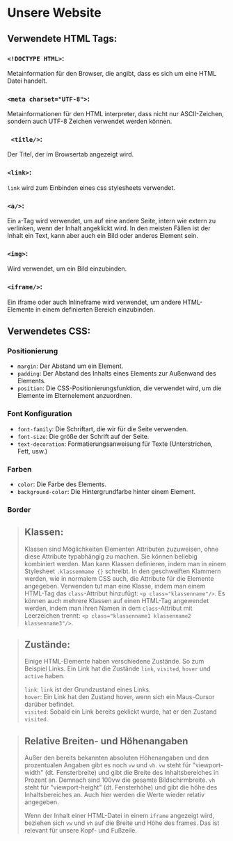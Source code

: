 # Unsere Website

## Verwendete HTML Tags:

### `<!DOCTYPE HTML>`:

Metainformation für den Browser, die angibt, dass es sich um eine HTML Datei handelt.

### `<meta charset="UTF-8">`:

Metainformationen für den HTML interpreter, dass nicht nur ASCII-Zeichen, sondern auch UTF-8 Zeichen verwendet werden
können.

### ` <title/>`:

Der Titel, der im Browsertab angezeigt wird.

### `<link>`:

`link` wird zum Einbinden eines css stylesheets verwendet.

### `<a/>`:

Ein `a`-Tag wird verwendet, um auf eine andere Seite, intern wie extern zu verlinken, wenn der Inhalt angeklickt wird.
In den meisten Fällen ist der Inhalt ein Text, kann aber auch ein Bild oder anderes Element sein.

### `<img>`:

Wird verwendet, um ein Bild einzubinden.

### `<iframe/>`:

Ein iframe oder auch Inlineframe wird verwendet, um andere HTML-Elemente in einem definierten Bereich einzubinden.

## Verwendetes CSS:

### Positionierung

- `margin`: Der Abstand um ein Element.
- `padding`: Der Abstand des Inhalts eines Elements zur Außenwand des Elements.
- `position`: Die CSS-Positionierungsfunktion, die verwendet wird, um die Elemente im Elternelement anzuordnen.

### Font Konfiguration

- `font-family`: Die Schriftart, die wir für die Seite verwenden.
- `font-size`: Die größe der Schrift auf der Seite.
- `text-decoration`: Formatierungsanweisung für Texte (Unterstrichen, Fett, usw.)

### Farben

- `color`: Die Farbe des Elements.
- `background-color`: Die Hintergrundfarbe hinter einem Element.

### Border

> ## Klassen:
> Klassen sind Möglichkeiten Elementen Attributen zuzuweisen, ohne diese Attribute typabhängig zu machen. Sie können
> beliebig kombiniert werden. Man kann Klassen definieren, indem man in einem Stylesheet `.klassemmame {}` schreibt. In
> den geschweiften Klammern werden, wie in normalem CSS auch, die Attribute für die Elemente angegeben. Verwenden tut
> man eine Klasse, indem man einem HTML-Tag das `class`-Attribut hinzufügt: `<p class="klassenname"/>`. Es können auch
> mehrere Klassen auf einen HTML-Tag angewendet werden, indem man ihren Namen in dem `class`-Attribut mit Leerzeichen
> trennt: `<p class="klassenname1 klassenname2 klassenname3"/>`.

> ## Zustände:
> Einige HTML-Elemente haben verschiedene Zustände. So zum Beispiel Links. Ein Link hat die
> Zustände `link`, `visited`, `hover` und `active` haben.
>
> `link`: `link` ist der Grundzustand eines Links. \
> `hover`: Ein Link hat den Zustand hover, wenn sich ein Maus-Cursor darüber befindet. \
> `visited`: Sobald ein Link bereits geklickt wurde, hat er den Zustand `visited`.

> ## Relative Breiten- und Höhenangaben
> Außer den bereits bekannten absoluten Höhenangaben und den prozentualen Angaben gibt es noch `vw` und `vh`.
> `vw` steht für "viewport-width" (dt. Fensterbreite) und gibt die Breite des Inhaltsbereiches in Prozent an.
> Demnach sind 100vw die gesamte Bildschirmbreite.
> `vh` steht für "viewport-height" (dt. Fensterhöhe) und gibt die höhe des Inhaltsbereiches an.
> Auch hier werden die Werte wieder relativ angegeben.
>
> Wenn der Inhalt einer HTML-Datei in einem `iframe` angezeigt wird, beziehen sich `vw` und `vh` auf die Breite und Höhe
> des frames.
> Das ist relevant für unsere Kopf- und Fußzeile.